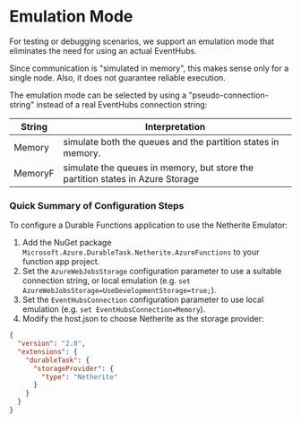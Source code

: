 # Emulation Mode

For testing or debugging scenarios, we support an emulation mode that eliminates the need for using an actual EventHubs.

Since communication is "simulated in memory", this makes sense only for a single node. Also, it does not guarantee reliable execution.

The emulation mode can be selected by using a "pseudo-connection-string" instead of a real EventHubs connection string:

|String | Interpretation |
|--|--|
|Memory| simulate both the queues and the partition states in memory. |
|MemoryF| simulate the queues in memory, but store the partition states in Azure Storage |

### Quick Summary of Configuration Steps

To configure a Durable Functions application to use the Netherite Emulator:

1. Add the NuGet package `Microsoft.Azure.DurableTask.Netherite.AzureFunctions` to your function app project. 
2. Set the `AzureWebJobsStorage` configuration parameter to use a suitable connection string, or local emulation (e.g. `set AzureWebJobsStorage=UseDevelopmentStorage=true;`). 
3. Set the `EventHubsConnection` configuration parameter to use local emulation (e.g. `set EventHubsConnection=Memory`). 
4. Modify the host.json to choose Netherite as the storage provider:

```json
{
  "version": "2.0",
  "extensions": {
    "durableTask": {
      "storageProvider": {
        "type": "Netherite"
      }
    }
  }
}
```
